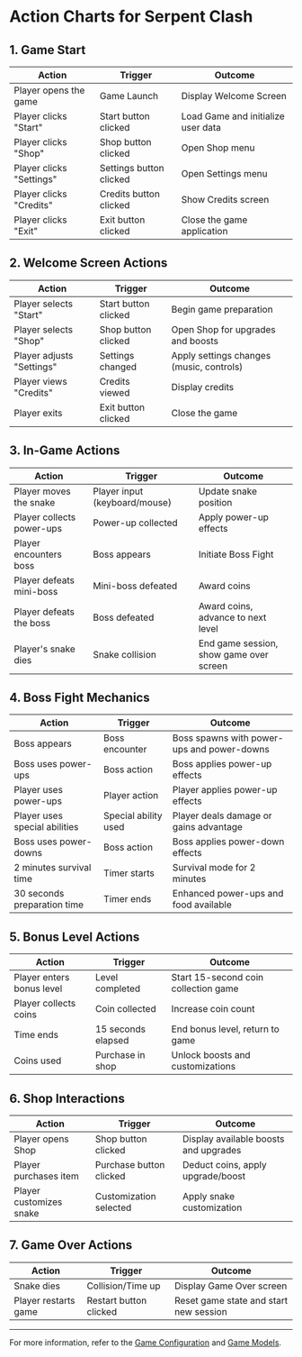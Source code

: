 # Action Charts for Serpent Clash

## 1. Game Start

| Action                | Trigger                     | Outcome                                    |
|-----------------------|-----------------------------|--------------------------------------------|
| Player opens the game | Game Launch                  | Display Welcome Screen                     |
| Player clicks "Start" | Start button clicked         | Load Game and initialize user data         |
| Player clicks "Shop"  | Shop button clicked          | Open Shop menu                             |
| Player clicks "Settings" | Settings button clicked      | Open Settings menu                         |
| Player clicks "Credits" | Credits button clicked       | Show Credits screen                        |
| Player clicks "Exit"   | Exit button clicked          | Close the game application                 |

## 2. Welcome Screen Actions

| Action                | Trigger                     | Outcome                                    |
|-----------------------|-----------------------------|--------------------------------------------|
| Player selects "Start" | Start button clicked         | Begin game preparation                    |
| Player selects "Shop"  | Shop button clicked          | Open Shop for upgrades and boosts          |
| Player adjusts "Settings" | Settings changed             | Apply settings changes (music, controls)   |
| Player views "Credits" | Credits viewed               | Display credits                            |
| Player exits           | Exit button clicked          | Close the game                             |

## 3. In-Game Actions

| Action                | Trigger                     | Outcome                                    |
|-----------------------|-----------------------------|--------------------------------------------|
| Player moves the snake | Player input (keyboard/mouse) | Update snake position                     |
| Player collects power-ups | Power-up collected           | Apply power-up effects                     |
| Player encounters boss | Boss appears                 | Initiate Boss Fight                        |
| Player defeats mini-boss | Mini-boss defeated           | Award coins                                |
| Player defeats the boss | Boss defeated                | Award coins, advance to next level         |
| Player's snake dies    | Snake collision              | End game session, show game over screen    |

## 4. Boss Fight Mechanics

| Action                | Trigger                     | Outcome                                    |
|-----------------------|-----------------------------|--------------------------------------------|
| Boss appears          | Boss encounter               | Boss spawns with power-ups and power-downs |
| Boss uses power-ups   | Boss action                  | Boss applies power-up effects              |
| Player uses power-ups | Player action                | Player applies power-up effects            |
| Player uses special abilities | Special ability used        | Player deals damage or gains advantage    |
| Boss uses power-downs | Boss action                  | Boss applies power-down effects            |
| 2 minutes survival time | Timer starts                 | Survival mode for 2 minutes                |
| 30 seconds preparation time | Timer ends                   | Enhanced power-ups and food available      |

## 5. Bonus Level Actions

| Action                | Trigger                     | Outcome                                    |
|-----------------------|-----------------------------|--------------------------------------------|
| Player enters bonus level | Level completed              | Start 15-second coin collection game      |
| Player collects coins  | Coin collected               | Increase coin count                       |
| Time ends              | 15 seconds elapsed          | End bonus level, return to game            |
| Coins used             | Purchase in shop             | Unlock boosts and customizations           |

## 6. Shop Interactions

| Action                | Trigger                     | Outcome                                    |
|-----------------------|-----------------------------|--------------------------------------------|
| Player opens Shop      | Shop button clicked          | Display available boosts and upgrades      |
| Player purchases item  | Purchase button clicked      | Deduct coins, apply upgrade/boost          |
| Player customizes snake | Customization selected       | Apply snake customization                  |

## 7. Game Over Actions

| Action                | Trigger                     | Outcome                                    |
|-----------------------|-----------------------------|--------------------------------------------|
| Snake dies            | Collision/Time up            | Display Game Over screen                  |
| Player restarts game  | Restart button clicked       | Reset game state and start new session    |

---

For more information, refer to the [Game Configuration](Game-Configuration.md) and [Game Models](Game-Models.md).
